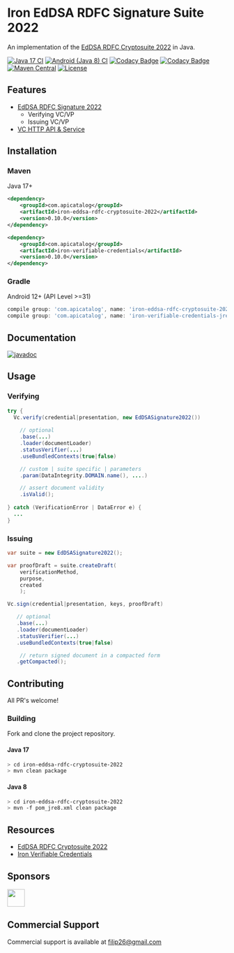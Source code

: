 # Iron EdDSA RDFC Signature Suite 2022

An implementation of the [EdDSA RDFC Cryptosuite 2022](https://www.w3.org/TR/vc-di-eddsa/#eddsa-rdfc-2022) in Java.

[![Java 17 CI](https://github.com/filip26/iron-eddsa-rdfc-cryptosuite-2022/actions/workflows/java17-build.yml/badge.svg)](https://github.com/filip26/iron-eddsa-rdfc-cryptosuite-2022/actions/workflows/java17-build.yml)
[![Android (Java 8) CI](https://github.com/filip26/iron-eddsa-rdfc-cryptosuite-2022/actions/workflows/java8-build.yml/badge.svg)](https://github.com/filip26/iron-eddsa-rdfc-cryptosuite-2022/actions/workflows/java8-build.yml)
[![Codacy Badge](https://app.codacy.com/project/badge/Grade/646b0b676a73465aa61ec80a17730bd6)](https://app.codacy.com/gh/filip26/iron-eddsa-rdfc-cryptosuite-2022/dashboard?utm_source=gh&utm_medium=referral&utm_content=&utm_campaign=Badge_grade)
[![Codacy Badge](https://app.codacy.com/project/badge/Coverage/646b0b676a73465aa61ec80a17730bd6)](https://app.codacy.com/gh/filip26/iron-eddsa-rdfc-cryptosuite-2022/dashboard?utm_source=gh&utm_medium=referral&utm_content=&utm_campaign=Badge_coverage)
[![Maven Central](https://img.shields.io/maven-central/v/com.apicatalog/iron-eddsa-rdfc-cryptosuite-2022.svg?label=Maven%20Central)](https://search.maven.org/search?q=g:com.apicatalog%20AND%20a:iron-eddsa-rdfc-cryptosuite-2022)
[![License](https://img.shields.io/badge/License-Apache%202.0-blue.svg)](https://opensource.org/licenses/Apache-2.0)

## Features
* [EdDSA RDFC Signature 2022](https://www.w3.org/TR/vc-di-eddsa/#eddsa-rdfc-2022)
  * Verifying VC/VP
  * Issuing VC/VP
* [VC HTTP API & Service](https://github.com/filip26/iron-vc-api)

## Installation

### Maven
Java 17+

```xml
<dependency>
    <groupId>com.apicatalog</groupId>
    <artifactId>iron-eddsa-rdfc-cryptosuite-2022</artifactId>
    <version>0.10.0</version>
</dependency>

<dependency>
    <groupId>com.apicatalog</groupId>
    <artifactId>iron-verifiable-credentials</artifactId>
    <version>0.10.0</version>
</dependency>
```

### Gradle

Android 12+ (API Level >=31)

```gradle
compile group: 'com.apicatalog', name: 'iron-eddsa-rdfc-cryptosuite-2022-jre8', version: '0.10.0'
compile group: 'com.apicatalog', name: 'iron-verifiable-credentials-jre8', version: '0.10.0'
```

## Documentation

[![javadoc](https://javadoc.io/badge2/com.apicatalog/iron-eddsa-rdfc-cryptosuite-2022/javadoc.svg)](https://javadoc.io/doc/com.apicatalog/iron-eddsa-rdfc-cryptosuite-2022)

## Usage

### Verifying 

```java
try {
  Vc.verify(credential|presentation, new EdDSASignature2022())
      
    // optional
    .base(...)
    .loader(documentLoader) 
    .statusVerifier(...)
    .useBundledContexts(true|false)

    // custom | suite specific | parameters
    .param(DataIntegrity.DOMAIN.name(), ....)

    // assert document validity
    .isValid();
    
} catch (VerificationError | DataError e) {
  ...
}

```

### Issuing

```java
var suite = new EdDSASignature2022();

var proofDraft = suite.createDraft(
    verificationMethod,
    purpose,
    created
    );

Vc.sign(credential|presentation, keys, proofDraft)

   // optional
   .base(...)
   .loader(documentLoader) 
   .statusVerifier(...)
   .useBundledContexts(true|false)

    // return signed document in a compacted form
   .getCompacted();

```

## Contributing

All PR's welcome!

### Building

Fork and clone the project repository.

#### Java 17
```bash
> cd iron-eddsa-rdfc-cryptosuite-2022
> mvn clean package
```

#### Java 8
```bash
> cd iron-eddsa-rdfc-cryptosuite-2022
> mvn -f pom_jre8.xml clean package
```

## Resources
* [EdDSA RDFC Cryptosuite 2022](https://www.w3.org/TR/vc-di-eddsa/#eddsa-rdfc-2022)
* [Iron Verifiable Credentials](https://github.com/filip26/iron-verifiable-credentials)

## Sponsors

<a href="https://github.com/digitalbazaar">
  <img src="https://avatars.githubusercontent.com/u/167436?s=200&v=4" width="40" />
</a> 

## Commercial Support
Commercial support is available at filip26@gmail.com
